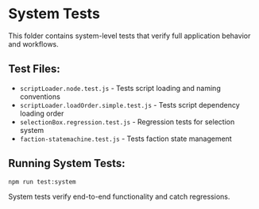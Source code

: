 # System Tests

This folder contains system-level tests that verify full application behavior and workflows.

## Test Files:
- `scriptLoader.node.test.js` - Tests script loading and naming conventions
- `scriptLoader.loadOrder.simple.test.js` - Tests script dependency loading order
- `selectionBox.regression.test.js` - Regression tests for selection system
- `faction-statemachine.test.js` - Tests faction state management

## Running System Tests:
```bash
npm run test:system
```

System tests verify end-to-end functionality and catch regressions.